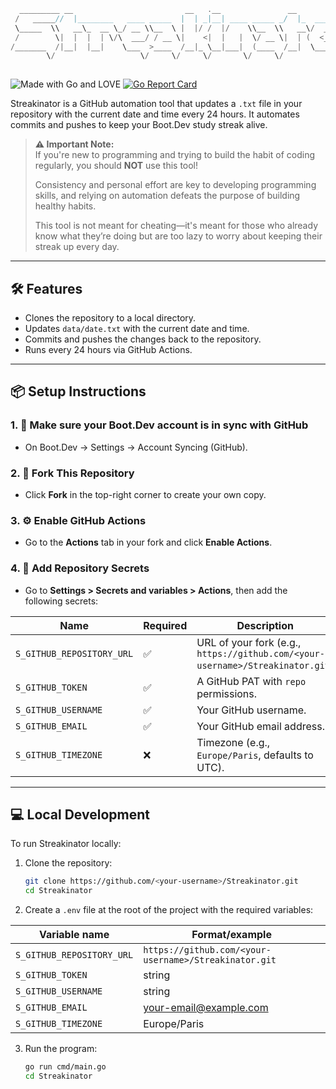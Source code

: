 ```go
  _________ __                         __   .__               __                
 /   _____//  |________   ____ _____  |  | _|__| ____ _____ _/  |_  ___________ 
 \_____  \\   __\_  __ \_/ __ \\__  \ |  |/ /  |/    \\__  \\   __\/  _ \_  __ \
 /        \|  |  |  | \/\  ___/ / __ \|    <|  |   |  \/ __ \|  | (  <_> )  | \/
/_______  /|__|  |__|    \___  >____  /__|_ \__|___|  (____  /__|  \____/|__|   
        \/                   \/     \/     \/       \/     \/                   
                                                                                               
```

![Made with Go and LOVE](https://img.shields.io/badge/Made%20with%20Go%20and-LOVE-blue?logo=go)
[![Go Report Card](https://goreportcard.com/badge/github.com/emield/streakinator)](https://goreportcard.com/report/github.com/emield/streakinator)

Streakinator is a GitHub automation tool that updates a `.txt` file in your repository with the current date and time every 24 hours. It automates commits and pushes to keep your Boot.Dev study streak alive.

> **⚠ Important Note:**  
> If you're new to programming and trying to build the habit of coding regularly, you should **NOT** use this tool!  
>  
> Consistency and personal effort are key to developing programming skills, and relying on automation defeats the purpose of building healthy habits.  
>  
> This tool is not meant for cheating—it's meant for those who already know what they’re doing but are too lazy to worry about keeping their streak up every day.

---

## 🛠 **Features**  
- Clones the repository to a local directory.  
- Updates `data/date.txt` with the current date and time.  
- Commits and pushes the changes back to the repository.  
- Runs every 24 hours via GitHub Actions.  

---

## 📦 **Setup Instructions**  

### **1. 🧸 Make sure your Boot.Dev account is in sync with GitHub**  
- On Boot.Dev -> Settings -> Account Syncing (GitHub).  

### **2. 🍴 Fork This Repository**  
- Click **Fork** in the top-right corner to create your own copy.  

### **3. ⚙️ Enable GitHub Actions**  
- Go to the **Actions** tab in your fork and click **Enable Actions**.  

### **4. 🔑 Add Repository Secrets**  
- Go to **Settings > Secrets and variables > Actions**, then add the following secrets:  

| Name                  | Required | Description                                    |  
|-----------------------|----------|------------------------------------------------|  
| `S_GITHUB_REPOSITORY_URL` | ✅      | URL of your fork (e.g., `https://github.com/<your-username>/Streakinator.git`) |  
| `S_GITHUB_TOKEN`        | ✅      | A GitHub PAT with `repo` permissions.          |  
| `S_GITHUB_USERNAME`     | ✅      | Your GitHub username.                          |  
| `S_GITHUB_EMAIL`        | ✅      | Your GitHub email address.                     |  
| `S_GITHUB_TIMEZONE`     | ❌      | Timezone (e.g., `Europe/Paris`, defaults to UTC). |  

---

## 💻 **Local Development**  

To run Streakinator locally:
1. Clone the repository:
   ```bash
   git clone https://github.com/<your-username>/Streakinator.git
   cd Streakinator
2. Create a `.env` file at the root of the project with the required variables:


| Variable name                  | Format/example                                  
|-----------------------|----------|
|`S_GITHUB_REPOSITORY_URL`	| `https://github.com/<your-username>/Streakinator.git`
|`S_GITHUB_TOKEN`	        | string
|`S_GITHUB_USERNAME`            | string
|`S_GITHUB_EMAIL`               | your-email@example.com
|`S_GITHUB_TIMEZONE`            | Europe/Paris

3. Run the program:
	 ```bash   
	go run cmd/main.go
   cd Streakinator  
